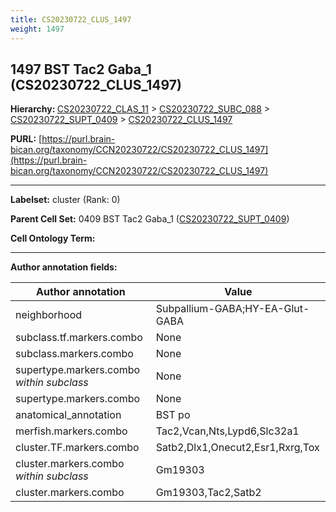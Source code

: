 ```yaml
---
title: CS20230722_CLUS_1497
weight: 1497
---
```

## 1497 BST Tac2 Gaba_1 (CS20230722_CLUS_1497)
<b>Hierarchy: </b>
[CS20230722_CLAS_11](../CS20230722_CLAS_11) >
[CS20230722_SUBC_088](../CS20230722_SUBC_088) >
[CS20230722_SUPT_0409](../CS20230722_SUPT_0409) >
[CS20230722_CLUS_1497](../CS20230722_CLUS_1497)

**PURL:** [https://purl.brain-bican.org/taxonomy/CCN20230722/CS20230722_CLUS_1497](https://purl.brain-bican.org/taxonomy/CCN20230722/CS20230722_CLUS_1497)

---


**Labelset:** cluster (Rank: 0)

**Parent Cell Set:** 0409 BST Tac2 Gaba_1 ([CS20230722_SUPT_0409](../CS20230722_SUPT_0409))



**Cell Ontology Term:** 

[MARKER GENES.]: #


---

[TRANSFERRED ANNOTATIONS.]: #


[AUTHOR ANNOTATION FIELDS.]: #


**Author annotation fields:**

| Author annotation | Value |
|-------------------|-------|
|neighborhood|Subpallium-GABA;HY-EA-Glut-GABA|
|subclass.tf.markers.combo|None|
|subclass.markers.combo|None|
|supertype.markers.combo _within subclass_|None|
|supertype.markers.combo|None|
|anatomical_annotation|BST po|
|merfish.markers.combo|Tac2,Vcan,Nts,Lypd6,Slc32a1|
|cluster.TF.markers.combo|Satb2,Dlx1,Onecut2,Esr1,Rxrg,Tox|
|cluster.markers.combo _within subclass_|Gm19303|
|cluster.markers.combo|Gm19303,Tac2,Satb2|
